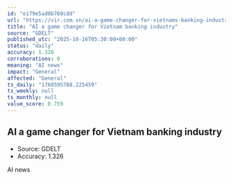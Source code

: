 ```yaml
---
id: "e179e5ad0b760cdd"
url: "https://vir.com.vn/ai-a-game-changer-for-vietnams-banking-industry-138792.html"
title: "AI a game changer for Vietnam banking industry"
source: "GDELT"
published_utc: "2025-10-16T05:30:00+00:00"
status: "daily"
accuracy: 1.326
corroborations: 0
meaning: "AI news"
impact: "General"
affected: "General"
ts_daily: "1760595788.225459"
ts_weekly: null
ts_monthly: null
value_score: 0.759
---
```

## AI a game changer for Vietnam banking industry

- Source: GDELT
- Accuracy: 1.326

AI news
